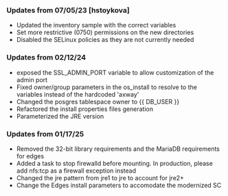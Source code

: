 ### Updates from 07/05/23  [hstoykova]
- Updated the inventory sample with the correct variables
- Set more restrictive (0750) permissions on the new directories
- Disabled the SELinux policies as they are not currently needed

### Updates from 02/12/24
- exposed the SSL_ADMIN_PORT variable to allow customization of the admin port
- Fixed owner/group parameters in the os_install to resolve to the variables instead of the hardcoded 'axway'
- Changed the posgres tablespace owner to {{ DB_USER }}
- Refactored the install properties files generation
- Parameterized the JRE version

### Updates from 01/17/25
- Removed the 32-bit library requirements and the MariaDB requirements for edges
- Added a task to stop firewalld before mounting. In production, please add nfs:tcp as a firewall exception instead
- Changed the jre pattern from jre1 to jre to account for jre2+
- Change the Edges install parameters to accomodate the modernized SC
